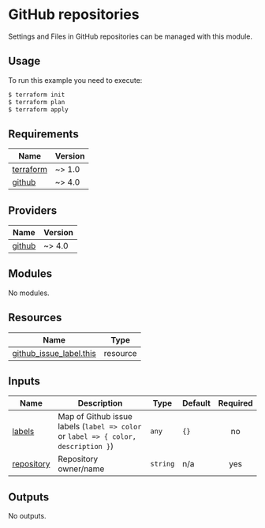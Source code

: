 # GitHub repositories

Settings and Files in GitHub repositories can be managed with this module.

## Usage

To run this example you need to execute:

```bash
$ terraform init
$ terraform plan
$ terraform apply
```

<!-- BEGINNING OF PRE-COMMIT-TERRAFORM DOCS HOOK -->
## Requirements

| Name | Version |
|------|---------|
| <a name="requirement_terraform"></a> [terraform](#requirement\_terraform) | ~> 1.0 |
| <a name="requirement_github"></a> [github](#requirement\_github) | ~> 4.0 |

## Providers

| Name | Version |
|------|---------|
| <a name="provider_github"></a> [github](#provider\_github) | ~> 4.0 |

## Modules

No modules.

## Resources

| Name | Type |
|------|------|
| [github_issue_label.this](https://registry.terraform.io/providers/integrations/github/latest/docs/resources/issue_label) | resource |

## Inputs

| Name | Description | Type | Default | Required |
|------|-------------|------|---------|:--------:|
| <a name="input_labels"></a> [labels](#input\_labels) | Map of Github issue labels (`label => color` or `label => { color, description }`) | `any` | `{}` | no |
| <a name="input_repository"></a> [repository](#input\_repository) | Repository owner/name | `string` | n/a | yes |

## Outputs

No outputs.
<!-- END OF PRE-COMMIT-TERRAFORM DOCS HOOK -->
